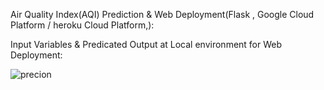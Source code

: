 
Air Quality Index(AQI) Prediction &amp; Web Deployment(Flask ,  Google Cloud Platform / heroku Cloud Platform,):



Input Variables & Predicated Output  at Local environment for Web Deployment:

![precion](https://user-images.githubusercontent.com/56412471/137832263-57566f6e-3038-4381-a21b-eca0a57d2504.JPG)

